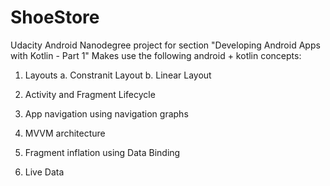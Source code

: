 # ShoeStore

Udacity Android Nanodegree project for section "Developing Android Apps with Kotlin - Part 1"
Makes use the following android + kotlin concepts:


1. Layouts
  a. Constranit Layout
  b. Linear Layout
  
2. Activity and Fragment Lifecycle
3. App navigation using navigation graphs
4. MVVM architecture
5. Fragment inflation using Data Binding
6. Live Data







